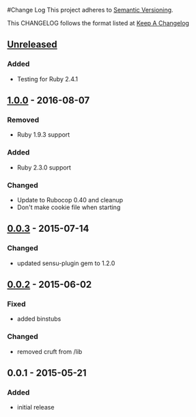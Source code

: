 #Change Log
This project adheres to [Semantic Versioning](http://semver.org/).

This CHANGELOG follows the format listed at [Keep A Changelog](http://keepachangelog.com/)

## [Unreleased]
### Added
- Testing for Ruby 2.4.1

## [1.0.0] - 2016-08-07
### Removed
- Ruby 1.9.3 support

### Added
- Ruby 2.3.0 support

### Changed
- Update to Rubocop 0.40 and cleanup
- Don't make cookie file when starting

## [0.0.3] - 2015-07-14
### Changed
- updated sensu-plugin gem to 1.2.0

## [0.0.2] - 2015-06-02
### Fixed
- added binstubs

### Changed
- removed cruft from /lib

## 0.0.1 - 2015-05-21
### Added
- initial release

[Unreleased]: https://github.com/sensu-plugins/sensu-plugins-erlang/compare/1.0.0...HEAD
[1.0.0]: https://github.com/sensu-plugins/sensu-plugins-erlang/compare/0.0.3...1.0.0
[0.0.3]: https://github.com/sensu-plugins/sensu-plugins-erlang/compare/0.0.2...0.0.3
[0.0.2]: https://github.com/sensu-plugins/sensu-plugins-erlang/compare/0.0.1...0.0.2
